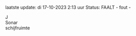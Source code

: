 laatste update: 
di 17-10-2023  2:13   uur 
Status: FAALT - fout - 
<div class="service R">J</div><div class="service R">Sonar</div><div class="service R">schijfruimte</div>